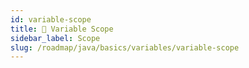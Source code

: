 ```yaml
---
id: variable-scope
title: 📍 Variable Scope
sidebar_label: Scope
slug: /roadmap/java/basics/variables/variable-scope
---
```

